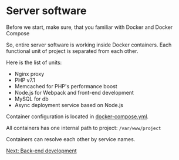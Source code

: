 # Server software

Before we start, make sure, that you familiar with Docker and Docker Compose

So, entire server software is working inside Docker containers. Each functional unit of project is separated from each other.

Here is the list of units:

* Nginx proxy
* PHP v7.1
* Memcached for PHP's performance boost
* Node.js for Webpack and front-end development
* MySQL for db
* Async deployment service based on Node.js

Container configuration is located in [docker-compose.yml](./../docker-compose.yml).

All containers has one internal path to project: `/var/www/project`

Containers can resolve each other by service names.

[Next: Back-end development](./back-end-development.md)